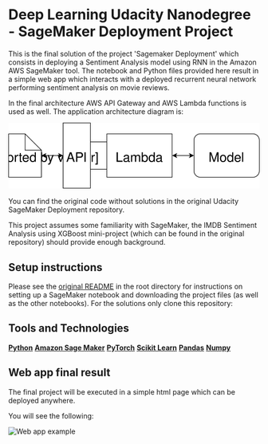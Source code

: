 # Deep Learning Udacity Nanodegree - SageMaker Deployment Project


This is the final solution of the project 'Sagemaker Deployment' which consists in deploying a Sentiment Analysis model using RNN in the Amazon AWS SageMaker tool. The notebook and Python files provided here result in a simple web app which interacts with a deployed recurrent neural network performing sentiment analysis on movie reviews.

In the final architecture AWS API Gateway and AWS Lambda functions is used as well. The application architecture diagram is:

![Web app Diagram](./Web&#32;App&#32;Diagram.svg) 

You can find the original code without solutions in the original Udacity SageMaker Deployment repository.

 This project assumes some familiarity with SageMaker, the IMDB Sentiment Analysis using XGBoost mini-project (which can be found in the original repository) should provide enough background.


## Setup instructions
Please see the [original README](https://github.com/udacity/sagemaker-deployment/tree/master/README.md) in the root directory for instructions on setting up a SageMaker notebook and downloading the project files (as well as the other notebooks). For the solutions only clone this repository:

## Tools and Technologies
**[Python](https://www.python.org/downloads/release/python-364/)**
**[Amazon Sage Maker](https://aws.amazon.com/sagemaker/)**
**[PyTorch](https://pytorch.org/)**
**[Scikit Learn](https://scikit-learn.org/0.17/install.html)**
**[Pandas](https://pandas.pydata.org/)**
**[Numpy](https://numpy.org/)**


## Web app final result

The final project will be executed in a simple html page which can be deployed anywhere. 

You will see the following:

![Web app example](https://raw.githubusercontent.com/hjlopes/sagemaker-sentiment-analysis/e79699bf209b12ba1126937b2eb4d54cff34468b/webapp.gif) 



